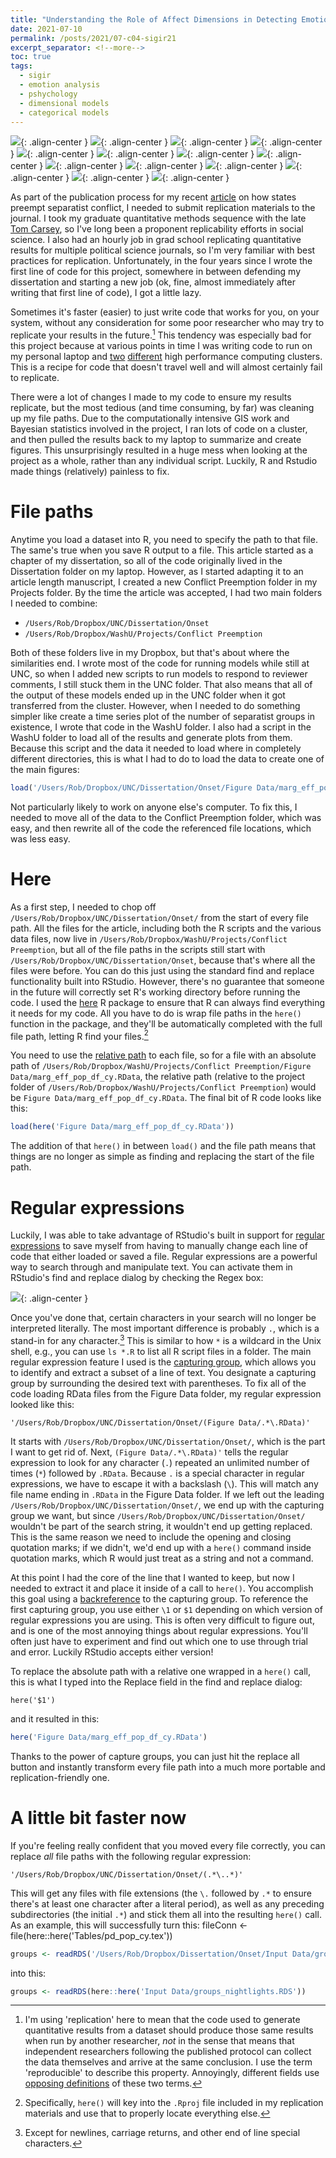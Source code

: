```yaml
---
title: "Understanding the Role of Affect Dimensions in Detecting Emotions from Tweets: A Multi-task Approach"
date: 2021-07-10
permalink: /posts/2021/07-c04-sigir21
excerpt_separator: <!--more-->
toc: true
tags:
  - sigir
  - emotion analysis
  - pshychology
  - dimensional models
  - categorical models
---
```


<!--more-->

![](/images/posts/c04-sigir21/catDim.png){: .align-center }
![](/images/posts/c04-sigir21/ekman.png){: .align-center }
![](/images/posts/c04-sigir21/plutchik.png){: .align-center }
![](/images/posts/c04-sigir21/emotions.png){: .align-center }
![](/images/posts/c04-sigir21/vad.png){: .align-center }
![](/images/posts/c04-sigir21/task.png){: .align-center }
![](/images/posts/c04-sigir21/vad-components.png){: .align-center }
![](/images/posts/c04-sigir21/vad-architecture.png){: .align-center }
![](/images/posts/c04-sigir21/EC_results.png){: .align-center }
![](/images/posts/c04-sigir21/VAD_results.png){: .align-center }
![](/images/posts/c04-sigir21/qualitative.png){: .align-center }
![](/images/posts/c04-sigir21/covid-subclasses.png){: .align-center }
![](/images/posts/c04-sigir21/annoyed.png){: .align-center }
![](/images/posts/c04-sigir21/optimism.png){: .align-center }



As part of the publication process for my recent [article](https://doi.org/10.1177/07388942211015242) on how states preempt separatist conflict, I needed to submit replication materials to the journal. I took my graduate quantitative methods sequence with the late [Tom Carsey](https://sites.google.com/view/tom-carsey/home), so I've long been a proponent replicability efforts in social science. I also had an hourly job in grad school replicating quantitative results for multiple political science journals, so I'm very familiar with best practices for replication. Unfortunately, in the four years since I wrote the first line of code for this project, somewhere in between defending my dissertation and starting a new job (ok, fine, almost immediately after writing that first line of code), I got a little lazy.

Sometimes it's faster (easier) to just write code that works for you, on your system, without any consideration for some poor researcher who may try to replicate your results in the future.[^replication] This tendency was especially bad for this project because at various points in time I was writing code to run on my personal laptop and [two](https://its.unc.edu/research-computing/killdevil-retirement/) [different](https://its.unc.edu/research-computing/longleaf-cluster/) high performance computing clusters. This is a recipe for code that doesn't travel well and will almost certainly fail to replicate.

[^replication]: I'm using 'replication' here to mean that the code used to generate quantitative results from a dataset should produce those same results when run by another researcher, *not* in the sense that means that independent researchers following the published protocol can collect the data themselves and arrive at the same conclusion. I use the term 'reproducible' to describe this property. Annoyingly, different fields use [opposing definitions](https://www.ncbi.nlm.nih.gov/books/NBK547546/) of these two terms.

There were a lot of changes I made to my code to ensure my results replicate, but the most tedious (and time consuming, by far) was cleaning up my file paths. Due to the computationally intensive GIS work and Bayesian statistics involved in the project, I ran lots of code on a cluster, and then pulled the results back to my laptop to summarize and create figures. This unsurprisingly resulted in a huge mess when looking at the project as a whole, rather than any individual script. Luckily, R and Rstudio made things (relatively) painless to fix.

# File paths

Anytime you load a dataset into R, you need to specify the path to that file. The same's true when you save R output to a file. This article started as a chapter of my dissertation, so all of the code originally lived in the Dissertation folder on my laptop. However, as I started adapting it to an article length manuscript, I created a new Conflict Preemption folder in my Projects folder. By the time the article was accepted, I had two main folders I needed to combine:

- `/Users/Rob/Dropbox/UNC/Dissertation/Onset`
- `/Users/Rob/Dropbox/WashU/Projects/Conflict Preemption`

Both of these folders live in my Dropbox, but that's about where the similarities end. I wrote most of the code for running models while still at UNC, so when I added new scripts to run models to respond to reviewer comments, I still stuck them in the UNC folder. That also means that all of the output of these models ended up in the UNC folder when it got transferred from the cluster. However, when I needed to do something simpler like create a time series plot of the number of separatist groups in existence, I wrote that code in the WashU folder. I also had a script in the WashU folder to load all of the results and generate plots from them. Because this script and the data it needed to load where in completely different directories, this is what I had to do to load the data to create one of the main figures:

```r
load('/Users/Rob/Dropbox/UNC/Dissertation/Onset/Figure Data/marg_eff_pop_df_cy.RData')
```

Not particularly likely to work on anyone else's computer. To fix this, I needed to move all of the data to the Conflict Preemption folder, which was easy, and then rewrite all of the code the referenced file locations, which was less easy.

# Here

As a first step, I needed to chop off `/Users/Rob/Dropbox/UNC/Dissertation/Onset/` from the start of every file path. All the files for the article, including both the R scripts and the various data files, now live in `/Users/Rob/Dropbox/WashU/Projects/Conflict Preemption`, but all of the file paths in the scripts still start with `/Users/Rob/Dropbox/UNC/Dissertation/Onset`, because that's where all the files were before. You can do this just using the standard find and replace functionality built into RStudio. However, there's no guarantee that someone in the future will correctly set R's working directory before running the code. I used the [here](https://here.r-lib.org/) R package to ensure that R can always find everything it needs for my code. All you have to do is wrap file paths in the `here()` function in the package, and they'll be automatically completed with the full file path, letting R find your files.[^here]

[^here]: Specifically, `here()` will key into the `.Rproj` file included in my replication materials and use that to properly locate everything else.

You need to use the [relative path](https://en.wikipedia.org/wiki/Path_(computing)#Absolute_and_relative_paths) to each file, so for a file with an absolute path of `/Users/Rob/Dropbox/WashU/Projects/Conflict Preemption/Figure Data/marg_eff_pop_df_cy.RData`, the relative path (relative to the project folder of `/Users/Rob/Dropbox/WashU/Projects/Conflict Preemption`) would be `Figure Data/marg_eff_pop_df_cy.RData`. The final bit of R code looks like this:

```r
load(here('Figure Data/marg_eff_pop_df_cy.RData'))
```

The addition of that `here()` in between `load()` and the file path means that things are no longer as simple as finding and replacing the start of the file path.

# Regular expressions

Luckily, I was able to take advantage of RStudio's built in support for [regular expressions](https://en.wikipedia.org/wiki/Regular_expression) to save myself from having to manually change each line of code that either loaded or saved a file. Regular expressions are a powerful way to search through and manipulate text. You can activate them in RStudio's find and replace dialog by checking the Regex box:

![](/images/posts/rstudio-regex/regex.png){: .align-center }

Once you've done that, certain characters in your search will no longer be interpreted literally. The most important difference is probably `.`, which is a stand-in for any character.[^newline] This is similar to how `*` is a wildcard in the Unix shell, e.g., you can use `ls *.R` to list all R script files in a folder. The main regular expression feature I used is the [capturing group](https://www.regular-expressions.info/refcapture.html), which allows you to identify and extract a subset of a line of text. You designate a capturing group by surrounding the desired text with parentheses. To fix all of the code loading RData files from the Figure Data folder, my regular expression looked like this:

```
'/Users/Rob/Dropbox/UNC/Dissertation/Onset/(Figure Data/.*\.RData)'
```

It starts with `/Users/Rob/Dropbox/UNC/Dissertation/Onset/`, which is the part I want to get rid of. Next, `(Figure Data/.*\.RData)'` tells the regular expression to look for any character (`.`) repeated an unlimited number of times (`*`) followed by `.RData`. Because `.` is a special character in regular expressions, we have to escape it with a backslash (`\`). This will match any file name ending in `.RData` in the Figure Data folder. If we left out the leading `/Users/Rob/Dropbox/UNC/Dissertation/Onset/`, we end up with the capturing group we want, but since `/Users/Rob/Dropbox/UNC/Dissertation/Onset/` wouldn't be part of the search string, it wouldn't end up getting replaced. This is the same reason we need to include the opening and closing quotation marks; if we didn't, we'd end up with a `here()` command inside quotation marks, which R would just treat as a string and not a command.

[^newline]: Except for newlines, carriage returns, and other end of line special characters.

At this point I had the core of the line that I wanted to keep, but now I needed to extract it and place it inside of a call to `here()`. You accomplish this goal using a [backreference](https://www.regular-expressions.info/replacebackref.html) to the capturing group. To reference the first capturing group, you use either `\1` or `$1` depending on which version of regular expressions you are using. This is often very difficult to figure out, and is one of the most annoying things about regular expressions. You'll often just have to experiment and find out which one to use through trial and error. Luckily RStudio accepts either version!

To replace the absolute path with a relative one wrapped in a `here()` call, this is what I typed into the Replace field in the find and replace dialog:

```
here('$1')
```

and it resulted in this:

```r
here('Figure Data/marg_eff_pop_df_cy.RData')
```

Thanks to the power of capture groups, you can just hit the replace all button and instantly transform every file path into a much more portable and replication-friendly one.

# A little bit faster now

If you're feeling really confident that you moved every file correctly, you can replace *all* file paths with the following regular expression:

```
'/Users/Rob/Dropbox/UNC/Dissertation/Onset/(.*\..*)'
```

This will get any files with file extensions (the `\.` followed by `.*` to ensure there's at least one character after a literal period), as well as any preceding subdirectories (the initial `.*`) and stick them all into the resulting `here()` call. As an example, this will successfully turn this:
fileConn <- file(here::here('Tables/pd_pop_cy.tex'))

```r
groups <- readRDS('/Users/Rob/Dropbox/Dissertation/Onset/Input Data/groups_nightlights.RDS')
```

into this:

```r
groups <- readRDS(here::here('Input Data/groups_nightlights.RDS'))
```
